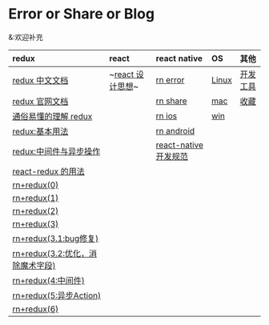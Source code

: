 # Error or Share or Blog
&:欢迎补充

| redux | react | react native | OS | 其他 |
|:---|:---|:---|:---|:---|
|[redux 中文文档][redux-doc]|~[react 设计思想][react-sjsx]~|[rn error][rn-error]|[Linux][linux]|[开发工具][dev]|
|[redux 官网文档][redux-cn]||[rn share][rn-share]|[mac][mac]|[收藏][md]|
|[通俗易懂的理解 redux][redux-zhihu]||[rn ios][rn-ios]|[win][win]||
|[redux:基本用法][redux-start-one]||[rn android][rn-android]|||
|[redux:中间件与异步操作][redux-start-two]||[react-native 开发规范][rn-gf]|||
|[react-redux 的用法][redux-start-three]|||||
|[rn+redux(0)][rn-redux-0]|||||
|[rn+redux(1)][rn-redux-1]|||||
|[rn+redux(2)][rn-redux-2]|||||
|[rn+redux(3)][rn-redux-3]|||||
|[rn+redux(3.1:bug修复)][rn-redux-3.1]|||||
|[rn+redux(3.2:优化，消除魔术字段)][rn-redux-3.2]|||||
|[rn+redux(4:中间件)][rn-redux-4]|||||
|[rn+redux(5:异步Action)][rn-redux-5]|||||
|[rn+redux(6)][rn-redux-6]|||||

[linux]:./Linux
[dev]:./DevTools
[md]:./Collection
[mac]:./Mac
[win]:./Windows
[rn-ios]:./ReactNativeIOS
[rn-android]:./ReactNativeAndroid
[rn-share]:./ReactNativeShare
[rn-error]:./ReactNativeError
[redux-doc]: http://www.redux.org.cn/docs/basics/Reducers.html
[react-sjsx]:https://github.com/react-guide/react-basic
[redux-cn]:http://redux.js.org/
[redux-zhihu]:https://www.zhihu.com/question/41312576?sort=created
[redux-start-one]:http://www.ruanyifeng.com/blog/2016/09/redux_tutorial_part_one_basic_usages.html
[redux-start-two]:http://www.ruanyifeng.com/blog/2016/09/redux_tutorial_part_two_async_operations.html
[redux-start-three]:http://www.ruanyifeng.com/blog/2016/09/redux_tutorial_part_three_react-redux.html
[rn-gf]:https://github.com/sunyardTime/React-Native-CodeStyle
[rn-redux-0]:http://www.jianshu.com/p/f4409dd6b86e
[rn-redux-1]:http://www.jianshu.com/p/4ceff3bbb414
[rn-redux-2]:http://www.jianshu.com/p/adf8886f5408
[rn-redux-3]:http://www.jianshu.com/p/611fdc455e37
[rn-redux-3.1]:http://www.jianshu.com/p/96ecff28b87d
[rn-redux-3.2]:http://www.jianshu.com/p/dc835aa686f9
[rn-redux-4]:http://www.jianshu.com/p/109972339b54
[rn-redux-5]:http://www.jianshu.com/p/d7fadd77cbf5
[rn-redux-6]:http://www.jianshu.com/p/0bab91ba74dd





